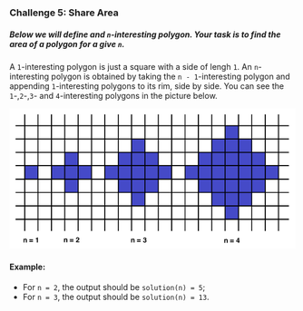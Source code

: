 
### Challenge 5: Share Area

##### Below we will define and `n`-interesting polygon. Your task is to find the area of a polygon for a give `n`.

A `1`-interesting polygon is just a square with a side of lengh `1`. An `n`-interesting polygon is obtained by taking the `n - 1`-interesting polygon and appending `1`-interesting polygons to its rim, side by side. You can see the `1`-,`2`-,`3`- and `4`-interesting polygons in the picture below.

![alt text](./n-interesting.png)

#### Example:
- For `n = 2`, the output should be `solution(n) = 5`;
- For `n = 3`, the output should be `solution(n) = 13`.